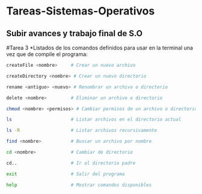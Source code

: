 # Tareas-Sistemas-Operativos
Subir avances y trabajo final de S.O
---

#Tarea 3
*Listados de los comandos definidos para usar en la terminal una vez que de compile el programa:
```bash
createFile <nombre>     # Crear un nuevo archivo
```

```bash
createDirectory <nombre> # Crear un nuevo directorio
```

```bash
rename <antiguo> <nuevo> # Renombrar un archivo o directorio
```

```bash
delete <nombre>         # Eliminar un archivo o directorio
```

```bash
chmod <nombre> <permisos> # Cambiar permisos de un archivo o directorio
```

```bash
ls                      # Listar archivos en el directorio actual
```

```bash
ls -R                   # Listar archivos recursivamente
```

```bash
find <nombre>           # Buscar un archivo por nombre
```

```bash
cd <nombre>             # Cambiar de directorio
```

```bash
cd..                    # Ir al directorio padre
```

```bash
exit                    # Salir del programa
```

```bash
help                    # Mostrar comandos disponibles
```

